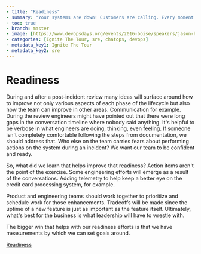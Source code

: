 ```yaml
---
- title: "Readiness"
- summary: "Your systems are down! Customers are calling. Every moment counts. What do you do?"
- toc: true
- branch: master
- image: [https://www.devopsdays.org/events/2016-boise/speakers/jason-hand.jpg]
- categories: [Ignite The Tour, sre, chatops, devops]
- metadata_key1: Ignite The Tour
- metadata_key2: sre
---
```


# Readiness

During and after a post-incident review many ideas will surface around how to improve not only various aspects of each phase of the lifecycle but also how the team can improve in other areas. Communication for example. During the review engineers might have pointed out that there were long gaps in the conversation timeline where nobody said anything. It's helpful to be verbose in what engineers are doing, thinking, even feeling. If someone isn't completely comfortable following the steps from documentation, we should address that. Who else on the team carries fears about performing actions on the system during an incident? We want our team to be confident and ready.

So, what did we learn that helps improve that readiness? Action items aren't the point of the exercise. Some engineering efforts will emerge as a result of the conversations. Adding telemetry to help keep a better eye on the credit card processing system, for example. 

Product and engineering teams should work together to prioritize and schedule work for those enhancements. Tradeoffs will be made since the uptime of a new feature is just as important as the feature itself. Ultimately, what's best for the business is what leadership will have to wrestle with.

The bigger win that helps with our readiness efforts is that we have measurements by which we can set goals around.

[Readiness](2020-03-04-Readiness.html)